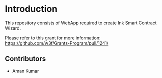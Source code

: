 # Introduction

This repository consists of WebApp required to create Ink Smart Contract Wizard.

Please refer to this grant for more information: https://github.com/w3f/Grants-Program/pull/1241/

## Contributors
 - Aman Kumar